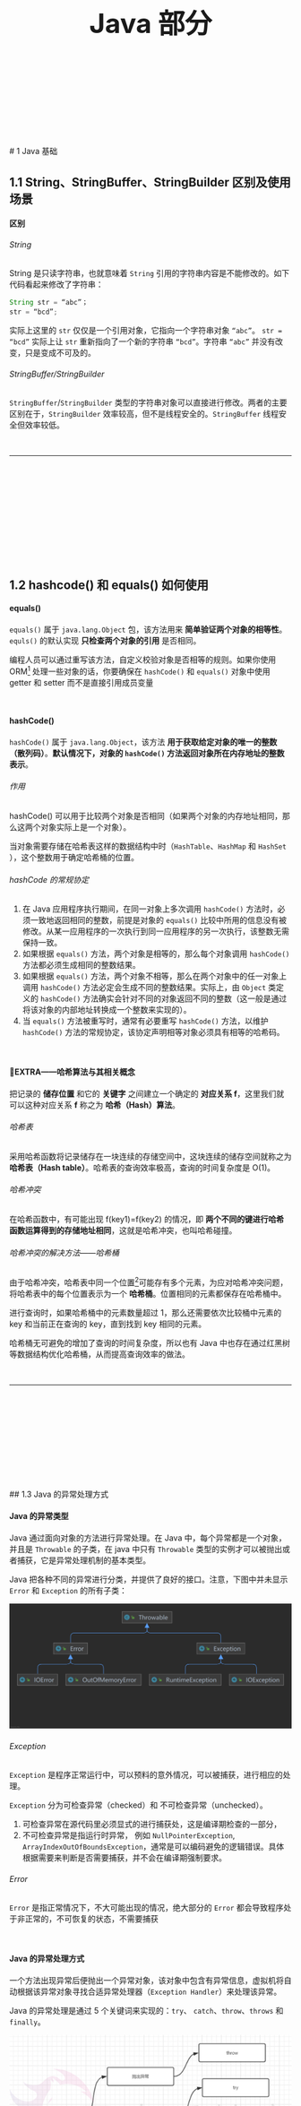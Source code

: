 

<div STYLE="page-break-after: always;">
	<br>
    <br>
    <br>
    <br>
    <br>
    <br>
    <br>
    <br>
    <br>
    <br>
	<center><h3><font size="20px">
        Java 部分
    </font></h3></center>
	<br>
    <br>
    <br>
    <br>
    <br>
    <br>
    <br>
    <br>
    <br>
    <br>
</div>
# 1	Java 基础

## 1.1	String、StringBuffer、StringBuilder 区别及使用场景

#### 区别

###### String

String 是只读字符串，也就意味着 `String` 引用的字符串内容是不能修改的。如下代码看起来修改了字符串：

```java
String str = “abc”；
str = “bcd”;
```

实际上这里的 `str` 仅仅是一个引用对象，它指向一个字符串对象 `“abc”`。 `str = “bcd”` 实际上让 `str` 重新指向了一个新的字符串 `“bcd”`。字符串 `“abc”` 并没有改变，只是变成不可及的。

###### StringBuffer/StringBuilder

`StringBuffer`/`StringBuilder` 类型的字符串对象可以直接进行修改。两者的主要区别在于，`StringBuilder` 效率较高，但不是线程安全的。`StringBuffer` 线程安全但效率较低。

<br>

---

<div STYLE="page-break-after: always;"><br>
    <br>
    <br>
    <br>
    <br>
    <br>
    <br>
    <br>
    <br>
    <br></div>

## 1.2	hashcode() 和 equals() 如何使用 

#### equals()

`equals()` 属于 `java.lang.Object` 包，该方法用来 **简单验证两个对象的相等性**。`equls()` 的默认实现 **只检查两个对象的引用** 是否相同。 

编程人员可以通过重写该方法，自定义校验对象是否相等的规则。如果你使用 ORM[^1.2-1] 处理一些对象的话，你要确保在 `hashCode()` 和 `equals()` 对象中使用 getter 和 setter 而不是直接引用成员变量 

<br>

#### hashCode()

`hashCode()` 属于 `java.lang.Object`，该方法 **用于获取给定对象的唯一的整数（散列码）**。**默认情况下，对象的 `hashCode()` 方法返回对象所在内存地址的整数表示**。

###### 作用

hashCode() 可以用于比较两个对象是否相同（如果两个对象的内存地址相同，那么这两个对象实际上是一个对象）。

当对象需要存储在哈希表这样的数据结构中时（`HashTable`、`HashMap` 和 `HashSet` ），这个整数用于确定哈希桶的位置。

###### hashCode 的常规协定

1. 在 Java 应用程序执行期间，在同一对象上多次调用 `hashCode()` 方法时，必须一致地返回相同的整数，前提是对象的 `equals()` 比较中所用的信息没有被修改。从某一应用程序的一次执行到同一应用程序的另一次执行，该整数无需保持一致。
2. 如果根据 `equals()` 方法，两个对象是相等的，那么每个对象调用 `hashCode()` 方法都必须生成相同的整数结果。
3. 如果根据 `equals()` 方法，两个对象不相等，那么在两个对象中的任一对象上调用 `hashCode()` 方法必定会生成不同的整数结果。实际上，由 `Object` 类定义的 `hashCode()` 方法确实会针对不同的对象返回不同的整数（这一般是通过将该对象的内部地址转换成一个整数来实现的）。
4. 当 `equals()` 方法被重写时，通常有必要重写 `hashCode()` 方法，以维护 `hashCode()` 方法的常规协定，该协定声明相等对象必须具有相等的哈希码。

<br>

#### 📌EXTRA——哈希算法与其相关概念

把记录的 **储存位置** 和它的 **关键字** 之间建立一个确定的 **对应关系 f**，这里我们就可以这种对应关系 **f** 称之为 **哈希（Hash）算法**。

###### 哈希表

采用哈希函数将记录储存在一块连续的存储空间中，这块连续的储存空间就称之为 **哈希表（Hash table）**。哈希表的查询效率极高，查询的时间复杂度是 O(1)。

###### 哈希冲突

在哈希函数中，有可能出现 f(key1)=f(key2) 的情况，即 **两个不同的键进行哈希函数运算得到的存储地址相同**，这就是哈希冲突，也叫哈希碰撞。

###### 哈希冲突的解决方法——哈希桶

由于哈希冲突，哈希表中同一个位置[^1.2-2]可能存有多个元素，为应对哈希冲突问题，将哈希表中的每个位置表示为一个 **哈希桶**。位置相同的元素都保存在哈希桶中。

进行查询时，如果哈希桶中的元素数量超过 1，那么还需要依次比较桶中元素的 key 和当前正在查询的 key，直到找到 key 相同的元素。

哈希桶无可避免的增加了查询的时间复杂度，所以也有 Java 中也存在通过红黑树等数据结构优化哈希桶，从而提高查询效率的做法。

<br>

---

[^1.2-1]: 即对象关系映射，即在关系型数据库和业务实体对象之间进行映射，从而代替传统的 SQL 语句，通过操作对象的属性和方法进行数据库操作。Hibernate 是代表性的  ORM 的框架。
[^1.2-2]: 注意，这里指的不是物理存储单元上的同一个位置。

<div STYLE="page-break-after: always;"><br>
    <br>
    <br>
    <br>
    <br>
    <br>
    <br>
    <br>
    <br>
    <br></div>
## 1.3	Java 的异常处理方式

#### Java 的异常类型

Java 通过面向对象的方法进行异常处理。在 Java 中，每个异常都是一个对象，并且是 `Throwable` 的子类，在 java 中只有 `Throwable` 类型的实例才可以被抛出或者捕获，它是异常处理机制的基本类型。

Java 把各种不同的异常进行分类，并提供了良好的接口。注意，下图中并未显示 `Error` 和 `Exception` 的所有子类：

<img src="img/Java/1.3/1.png" style="zoom:50%;" />

###### Exception

 `Exception` 是程序正常运行中，可以预料的意外情况，可以被捕获，进行相应的处理。

`Exception` 分为可检查异常（checked）和 不可检查异常（unchecked）。

1. 可检查异常在源代码里必须显式的进行捕获处，这是编译期检查的一部分，
2. 不可检查异常是指运行时异常， 例如 `NullPointerException`, `ArrayIndexOutOfBoundsException`，通常是可以编码避免的逻辑错误。具体根据需要来判断是否需要捕获，并不会在编译期强制要求。

###### Error

`Error` 是指正常情况下，不大可能出现的情况，绝大部分的 `Error` 都会导致程序处于非正常的，不可恢复的状态，不需要捕获

<br>

#### Java 的异常处理方式

一个方法出现异常后便抛出一个异常对象，该对象中包含有异常信息，虚拟机将自动根据该异常对象寻找合适异常处理器（`Exception Handler`）来处理该异常。

Java 的异常处理是通过 5 个关键词来实现的：`try`、 `catch`、`throw`、`throws` 和 `finally`。

<img src="img/Java/1.3/2.png"  />

<br>

#### try...catch... 捕获异常

程序通常在运行之前不报错，但是运行后可能会出现某些未知的错误，但是还不想直接抛出到上一级，那么就需要通过 try…catch… 的形式进行异常捕获，之后根据不同的异常情况来进行相应的处理。

<br>

#### throw 抛出异常

如果你觉得解决不了某些异常问题，且不需要调用者处理，那么你可以抛出异常。 throw 关键字作用是在方法内部抛出一个 Throwable 类型的异常。任何 Java 代码都可以通过 throw 语句抛出异常。

<br>

#### throws 声明异常

通常， 一个方法出现编译时异常，就需要 try-catch/ throws 处理，否则会导致编译错误。但是，如果你不想在该方法中处理这个异常，也可以使用 throws 将这个异常抛出，交由该方法的调用者处理

<br>

#### throw 和 throws 的区别

###### 作用不同

- throw 用于程序员自行产生并抛出异常；
- throws 用于声明在该方法内抛出了异常。

###### 使用的位置不同

- throw 位于方法体内部，可以作为单独语句使用；
- throws 必须跟在方法参数列表的后面，不能单独使用。

###### 内容不同

- throw抛出一个异常对象，且只能是一个；
- throws后面跟异常类，而且可以有多个。 

<br>

#### 如何选择异常的处理方式

可以根据下图来选择是捕获异常，声明异常还是抛出异常

<img src="img/Java/1.3/3.png"  />

<br>

####  自定义异常及其在生产中的应用 

 Java 虽然提供了丰富的异常处理类，但是在项目中还会经常使用自定义异常，其主要原因是 Java 提供的异常类在某些情况下还是不能满足实际需球。例如以下情况：

1. 系统中有些错误符合 Java 语法却不符合业务逻辑。
2. 在分层的软件结构中，通常是在表现层统一对系统其他层次的异常进行捕获处理。 

<br>

----

<div STYLE="page-break-after: always;"><br>
    <br>
    <br>
    <br>
    <br>
    <br>
    <br>
    <br>
    <br>
    <br></div>

# 2	面向对象

## 2.1	面向对象简介

#### 什么是面向对象

面向对象是一种编程思想，在面向对象编程中：

1. **万物可归类**：**类是对于世界事物的高度抽象** 。
2. **万物皆对象**：**对象是具体的世界事物。**

<br>

#### 面向对象的三大特性

1. **封装**：将对象运行所需的资源（方法和数据）封装在程序对象中。
2. **继承**：继承可以使得子类拥有父类的属性和方法，并在其基础上重新定义、追加属性和方法等。
3. **多态**：为不同数据类型的实体提供统一的接口。

<br>

#### 封装

封装 **隐藏** 了类的内部实现机制，可以在不影响使用的情况下改变类的内部结构，同时也保护了数据。对外界而言，类的内部细节是隐藏的，暴露给外界的只是它的访问方法。

###### 属性的封装

使用者只能通过事先定制好的方法来访问数据，可以方便地加入逻辑控制，限制对属性的不合理操作。

###### 方法的封装

使用者按照既定的方式调用方法，不必关心方法的内部实现，便于使用与修改，增强代码的可维护性。

<br>

#### 继承

继承是 **从已有的类中派生出新的类**，新类拥有已有类的属性和行为，并能扩展新的能力。

继承在本质上是从一般到特殊的关系，即 is-a 关系。子类继承父类，表明子类是一种特殊的父类，并且具有父类所不具有的一些属性或方法。或者从多种实现类中抽象出一个基类，使其具备多种实现类的共同特性 ，当实现类继承了基类（父类）后，实现类就具备了这些相同的属性。比如从猫类、狗类、虎类中可以抽象出动物类，具有和猫、狗、虎类的共同特性（吃、跑、叫等）。

###### 继承的作用

继承避免了对一般类和特殊类的共同特征进行的重复描述，通过继承可以清晰地表达每一项共同特征所适应的概念范围，在一般类中定义的属性和操作适应于这个类本身以及它以下的每一层特殊类的全部对象。运用继承原则使得系统模型比较简练也比较清晰。

###### Java 中继承的特点

Java 通过 extends 关键字来实现继承，父类中通过 private 定义的变量和方法不会被继承，不能在子类中直接操作父类通过 private 定义的变量以及方法。

<br>

#### 多态

多态是面向对象三大特性中比较难的一个，封装和继承最后归结于多态， 多态指的是类和类的关系，两个类由继承关系，存在有方法的重写，故而可以在调用时有父类引用指向子类对象。多态必备三个要素：继承，重写，父类引用指向子类对象。

<br>

---

<div STYLE="page-break-after: always;"><br>
    <br>
    <br>
    <br>
    <br>
    <br>
    <br>
    <br>
    <br>
    <br></div>
## 2.2	Java中重写和重载有哪些区别

#### 方法重载的规则

1. 方法名一致，但参数列表中参数的顺序、类型、个数至少有一项不同；
2. 重载与方法的返回值无关；
3. 可以抛出不同的异常，可以有不同修饰。

<br>

#### 方法重写的规则

1. 参数列表和返回值类型必须与被重写方法的完全一致；
2. 构造方法和声明为 final 的方法不能被重写，声明为 static 的方法不能被重写但是能够被再次声明；
3. 访问权限不能比父类中被重写的方法的访问权限更低。
4. 重写的方法能够抛出任何非强制异常（UncheckedException，也叫非运行时异常），无论被重写的方法是否抛出异常。但是，重写的方法不能抛出新的强制性异常，或者比被重写方法声明的更广泛的强制性异常，反之则可以。

<br>

#### 两者之间的区别

###### 根本区别

方法的重载和重写都是实现多态的方式，区别在于前者实现的是编译时的多态性，而后者实现的是运行时的多态性。

###### 代码层面的区别

|          | 重载（overload）   | 重写（override）                                   |
| -------- | ------------------ | -------------------------------------------------- |
| 位置     | 同一个类中[^2.2-1] | 子类和父类之间                                     |
| 修饰符   | 无关               | 父类的权限修饰符必须等于或低于子类                 |
| 返回值   | 无关               | 父类的返回值类型必须与子类相同或是子类返回值的父类 |
| 方法名   | 必须相同           | 必须相同                                           |
| 参数列表 | 必须不同           | 必须相同                                           |
| 抛出异常 | 无关               | 小于等于                                           |
| 方法体   | 不同               | 不同                                               |

<br>

---

[^2.2-1]: 子类重载父类方法，是因为子类能够继承父类的所有方法，所以发生重载的本质还是在同一个子类中。

<div STYLE="page-break-after: always;"><br>
    <br>
    <br>
    <br>
    <br>
    <br>
    <br>
    <br>
    <br>
    <br></div>

## 2.3	接口和抽象类有哪些相同点和不同点

#### 相同

1. 都不能够实例化
2. 抽象类和接口类型都可以作为引用类型
3. 一个类如果继承了某个抽象类或者实现了某个接口，都需要实现抽象类或接口中的法全部抽象方法，否则该类仍然需要被声明为抽象类或接口。

<br>

#### 不同

###### 抽象类

1. 抽象类中可以定义构造器；
2. 抽象类中可以有具体方法；
3. 抽象类中的成员可以是 private、默认、protected、public；
4. 抽象类中可以定义成员变量；
6. 抽象类中可以包含静态方法；
7. 一个类只能继承一个抽象类。

###### 接口

1. 接口中不能定义构造器；

2. 方法全部都是抽象方法[^2.3-1]；

3. 接口中的成员全都是 public 的；

4. 接口中只能定义常量；

5. 接口中不能有静态方法；

6. 一个类可以实现多个接口；

<br>

---

[^2.3-1]: JDK 1.8 的新特性 **接口默认方法** 允许在接口中使用 default 关键字添加非抽象的方法实现。

<div STYLE="page-break-after: always;"><br>
    <br>
    <br>
    <br>
    <br>
    <br>
    <br>
    <br>
    <br>
    <br></div>

## 2.4	怎样声明一个类不会被继承，什么场景下会用？

如果一个类被final修饰，此类不可以有子类，不能被其它类继承，如果一个中的所有方法都没有重写的需要，当前类也没有子类，就可以使用 final 修饰。

<br>

---

<div STYLE="page-break-after: always;"><br>
    <br>
    <br>
    <br>
    <br>
    <br>
    <br>
    <br>
    <br>
    <br></div>

## 2.5	Java中 == 和 equals 有哪些区别

#### 区别

1. equals 和 == 最大的区别是一个是方法一个是运算符。
2. == 如果比较的对象是基本数据类型，则比较的是数值是否相等；如果比较的是引用数据类型，则比较的是对象的地址值是否相等。equals() 用来比较对象的内容是否相等。

<br>

#### 注意

equals 方法不能用于基本数据类型的变量，如果没有对 equals 方法进行重写，则比较的是引用类型的变量所指向的对象的地址。

<br>

---

<div STYLE="page-break-after: always;"><br>
    <br>
    <br>
    <br>
    <br>
    <br>
    <br>
    <br>
    <br>
    <br></div>

# 3	集合

## 3.1	Hash Map

#### HashMap 简介

HashMap 根据键的 hashCode 值存储数据，大多数情况下可以直接定位到它的值，因而具有很快的访问速度，但遍历顺序却是不确定的。 

<br>

#### HashMap 为什么只允许一条记录的键为 null？

HashMap 最多只允许一条记录的键为 null，允许多条记录的值为 null，因为 HashMap 通过对 key 进行哈希运算得到 value 的存储地址，如果有多个键都为 null，那么它们的存储地址将会是相同的。

<br>

#### HashMap 是线程安全的吗？

HashMap **不是线程安全的**，如果有多个线程同时写 HashMap，可能会导致数据不一致。

如果需要满足线程安全，可以用 Collections 的 synchronizedMap 方法使 HashMap 具有线程安全的能力，或者使用 ConcurrentHashMap。

<br>

#### HashMap 中的重要概念

1. Entry：HashMap 底层实际上是一个数组，数组中存放的是 Entry 类型的对象。Entry 包含四个属性：key、value、hash 值和用于单向链表的 next。；
2. size：HashMap 当前存放的 Entry 数量；
3. capacity：当前数组容量，始终保持为 2^n^，可以扩容，扩容后数组大小是之前的 2 倍；
4. loadFactor：负载因子，默认为 0.75，和扩容机制相关；
5. threshold：扩容的阈值，threshold = capacity * loadFactor ，如果当前容器的容量达到了 threshold，就要进行扩容操作。比如当前的容器容量是 16，负载因子 是0.75，threshold = 16 \* 0.75 =12，也就是说，当容量达到了 12 的时候就会进行扩容操作。

<br>

#### JDK 1.7 HashMap 的结构

<img src="img/java/3.1/1.jpg" style="zoom:67%;" />

大方向上，HashMap 里面是一个数组，数组中每个元素是一个单向链表。上图中，每个绿色的实体是嵌套类 Entry 的实例。

<br>

#### JDK 1.8 HashMap 的结构

JDK 8 对 HashMap 进行了一些修改，最大的不同就是利用了 **红黑树**，所以其由 **数组+链表+红黑树** 组成。 

根据 Java7 HashMap 的介绍，查找时根据 hash 值可以快速定位到数组的具体下标，但是之后需要顺着链表依次比较才能找到对应的 value（哈希取余可能会相同），时间复杂度取决于链表的长度，为 O(n)。

为了降低这部分的开销，在 JDK 8 中，当链表中的元素超过了 8 个以后，会将链表转换为红黑树，在这些位置进行查找的时候可以降低时间复杂度为 O(logN)。 

![](img/java/3.1/2.jpg)

<br>

#### JDK 1.8 中 HashMap 其他优化

###### 扩容机制优化

简单说明——JDK 7 HashMap 在扩容后需要重新计算所有键的 Hash 值，JDK 8 针对此进行了优化，由于每次扩容都是对原数组长度乘 2，所以只要在原来的 Hash 值上增加一位即可得到新的 Hash 值。

###### 哈希碰撞优化

JDK 1.8 的 hash() 中，将 hash 值高位（前16位）参与到取模的运算中，使得计算结果的不确定性增强，降低发生哈希碰撞的概率。

###### 链表插入方式优化

在 JDK 1.7 中，HashMap 采用 **头插法** 向链表中插入新节点。Java1.8 中变成了 **尾插法**。

<br>

#### HashMap 与 HapTable 的对比

1. **效率**：HashMap 的效率比 HashTable 更高。
2. **线程同步**：HashMap 是非线程同步的，HashTable 是线程同步的。
3. **空<键,值>**：HashTable 不允许<键,值>有空值，HashMap 允许<键,值>有空值。
4. **迭代器**：HashTable 使用 Enumeration（也可使用 iterator），HashMap 使用 iterator。
5. **扩容算法**：HashTable 中 Hash 数组的默认大小是 11，增加的方式是 old\*2+1，HashMap 中 hash 数组的默认大小是16，增长方式是2的指数倍（old\*2）
6. **父类**：HashTable 继承 Dictionary 类，HashMap 继承自 AbstractMap 类，不过两者都实现了 Map 接口。

<br>

#### hashMap 实现线程安全的方式一——Collections.synchronizedMap()

通过 Collections.synchronizedMap() 返回一个新的Map，这个新的 map 就是线程安全的。实际上返回的并不是 HashMap，而是一个 Map 接口的实现类。

###### 实现原理

通过 Collections.synchronizedMap() 来封装所有不安全的 HashMap 的方法，就连 toString()、hashCode() 都进行了封装，封装的关键点有两处：

1. 使用了经典的 synchronized 来进行互斥，锁住的是对象；
2. 使用了代理模式new了一个新的类，这个类同样实现了 Map 接口。

###### 优点

代码实现十分简单,一看就懂

###### 缺点

从锁的角度来看，方法一直接使用了锁住方法，基本上是锁住了尽可能大的代码块，性能会比较差。

<br>

#### hashMap 实现线程安全的方式二——ConcurrentHashMap

更优秀的方法。

###### 实现原理

重新写了 HashMap()，比较大的改变有如下：

1. 使用了新的锁机制，把 HashMap 拆分成了多个独立的块，这样在高并发的情况下减少了锁冲突的可能
2. 使用的是 NonfairSync，这个特性调用 CAS 指令来确保原子性与互斥性

###### 优点

需要互斥的代码段比较少，性能会比较好。ConcurrentHashMap 把整个 Map 切分成了多个块，发生锁碰撞的几率大大降低，性能会比较好。

###### 缺点

代码繁琐。

<br>

---

<div STYLE="page-break-after: always;"><br>
    <br>
    <br>
    <br>
    <br>
    <br>
    <br>
    <br>
    <br>
    <br></div>
## 3.2	HashMap——扩容优化

#### 1.7 和 1.8 的扩容机制对比

在 JDK 1.7 中，扩容以后，对元素进行 rehash 算法，重新计算原来每个元素在扩容之后的哈希表中的位置。

而 JDK 1.8 采用 2 倍扩容机制，元素不需要进行重新计算位置。

<br>

1.8借助2倍扩容机制,元素不需要进行重新计算位置

JDK 1.8 在扩容时并没有像 JDK 1.7 那样，重新计算每个元素的哈希值，而是通过高位运算**（e.hash & oldCap）**来确定元素是否需要移动，比如 key1 的信息如下：

![](img/java/3.2/1.png)

使用 e.hash & oldCap 得到的结果，高一位为 0，当结果为 0 时表示元素在扩容时位置不会发生任何变化，而 key 2 信息如下

![](img/java/3.2/2.png)

高一位为 1，当结果为 1 时，表示元素在扩容时位置发生了变化，新的下标位置等于原下标位置 + 原数组长度**hashmap,****不必像1.7一样全部重新计算位置**

<img src="img/java/3.2/3.png" style="zoom:67%;" />

<br>

#### 为什么hashmap扩容的时候是两倍？

在存入元素时,放入元素位置有一个 (n-1)&hash 的一个算法,和hash&(newCap-1),这里用到了一个&位运算符

<img src="img/java/3.2/4.png" style="zoom:67%;" />

 

当HashMap的容量是16时，它的二进制是10000，(n-1)的二进制是01111，与hash值得计算结果如下

<img src="img/java/3.2/5.png" style="zoom:67%;" />

下面就来看一下HashMap的容量不是2的n次幂的情况，当容量为10时，二进制为01010，(n-1)的二进制是01001，向里面添加同样的元素，结果为

<img src="img/java/3.2/6.png" style="zoom:67%;" />

可以看出，有三个不同的元素进过&运算得出了同样的结果，严重的hash碰撞了

只有当n的值是2的N次幂的时候，进行&位运算的时候，才可以只看后几位，而不需要全部进行计算

<br>

---

<div STYLE="page-break-after: always;"><br>
    <br>
    <br>
    <br>
    <br>
    <br>
    <br>
    <br>
    <br>
    <br></div>

## 3.3	ArrayList 和 LinkedList 的区别与适用场景

#### 访问速度

- ArrayList 是基于索引（index）的数据接口，它的底层是 **数组**，使用索引在数组中搜索和读取数据是很快的。它能以 O(1) 的时间复杂度对元素进行随机访问。
- LinkedList 是以元素列表的形式存储它的数据，每一个元素都和它的前一个和后一个元素链接在一起。在这种情况下，查找某个元素的时间复杂度是 O(n)。

<br>

#### 插入、删除速度

LinkedList 的插入、删除速度比 ArrayList  更快：

- LinkedList  的元素可以被直接添加到集合的任意位置，或者从任意位置移除，不需要额外操作，时间复杂度仅为 O(1)。
- ArrayList 在插入和删除时需要重新排列数组中的所有数据，并可能需要进行扩容和索引更新，最恶劣的情况下时间复杂度是 O(n)。

<br>

#### 内存占用

LinkedList 比 ArrayList 更占内存：

-  LinkedList 的每个节点中存储了数据和前后节点的位置。
- ArrayList 的每个节点只存储数据。

<br>

#### LinkedList 和 ArrayList 的适用场景

频繁进行插入和删除操作，且不是经常需要进行随机访问，此时适用 LinkedList，否则使用 ArrayList。

<br>

----

<div STYLE="page-break-after: always;"><br>
    <br>
    <br>
    <br>
    <br>
    <br>
    <br>
    <br>
    <br>
    <br></div>

## 3.4	集合的线程安全解决方案

#### 第一代线程安全集合类——Vector、HashTable

###### 	保证线程安全的方法

使用 synchronized 修饰方法

###### 	缺点

效率低下

<br>

#### 第二代线程非安全集合类——ArrayList、HashMap

高性能但线程不安全。

###### 	ArrayList、HashMap 如何解决线程安全问题

使用 Collections.synchronizedList(list) 与 Collections.synchronizedMap(map)，底层使用了 synchronized 代码块锁，锁在方法里面，与直接锁住方法的第一代相比，性能有所提高。

<br>

#### 第三代线程安全集合类

java.util.concurrent 包的集合类：

1. ConcurrentHashMap: .
2. CopyOnWriteArrayList
3. CopyOnWriteArraySet

底层大都采用 Lock 锁（注意，1.8的 ConcurrentHashMap 不使用 Lock 锁），保证安全的同时，性能也很高。

<br>

---

<div STYLE="page-break-after: always;"><br>
    <br>
    <br>
    <br>
    <br>
    <br>
    <br>
    <br>
    <br>
    <br></div>
#  4	Java 代理

## 4.1	代理模式和 Java 中的代理

#### 代理模式简介

<br>

#### 什么是静态代理

只能静态的代理某些类或者某些方法，编码简单但功能较弱，不推荐使用。

<br>

#### 什么是动态代理

动态代理是 **在程序运行期间创建目标对象的代理对象**，并对目标对象中的方法进行功能性增强的一种技术。

<br>

#### Java 动态代理的两种实现方式[^4.1-1]

1. Proxy
2. CGLIB

<br>

---

[^4.1-1]: Spring AOP 的底层实现对这两种方式都有涉及。

<div STYLE="page-break-after: always;"><br>
    <br>
    <br>
    <br>
    <br>
    <br>
    <br>
    <br>
    <br>
    <br></div>
## 4.2	Java 中的静态代理实现

---

<div STYLE="page-break-after: always;"><br>
    <br>
    <br>
    <br>
    <br>
    <br>
    <br>
    <br>
    <br>
    <br></div>


## 4.3	动态代理——Proxy 代理

#### Proxy 代理简介

Proxy 代理是 JDK 内置的动态代理。

###### 特点

面向接口，不需要导入第三方依赖，可以对多个不同的接口进行增强，通过反射读取注解时，只能读取到接口上的注解。

###### 原理

面向接口，只能对实现类在实现接口中定义的方法进行增强。

<br>

#### 例

定义接口和实现

```
package com.proxy;

public interface UserService {
    public String getName(int id);

    public Integer getAge(int id);
}
```

```
package com.proxy;

public class UserServiceImpl implements UserService {
    @Override
    public String getName(int id) {
        System.out.println("------getName------");
        return "riemann";
    }

    @Override
    public Integer getAge(int id) {
        System.out.println("------getAge------");
        return 26;
    }
}
```

```
package com.proxy;

import java.lang.reflect.InvocationHandler;
import java.lang.reflect.Method;

public class MyInvocationHandler implements InvocationHandler {

    public Object target;

    MyInvocationHandler() {
        super();
    }

    MyInvocationHandler(Object target) {
        super();
        this.target = target;
    }

    @Override
    public Object invoke(Object proxy, Method method, Object[] args) throws Throwable {
        if ("getName".equals(method.getName())) {
            System.out.println("++++++before " + method.getName() + "++++++");
            Object result = method.invoke(target, args);
            System.out.println("++++++after " + method.getName() + "++++++");
            return result;
        } else {
            Object result = method.invoke(target, args);
            return result;
        }
    }
}
```

```
package com.proxy;

import java.lang.reflect.InvocationHandler;
import java.lang.reflect.Proxy;

public class Main1 {
    public static void main(String[] args) {
        UserService userService = new UserServiceImpl();
        InvocationHandler invocationHandler = new MyInvocationHandler(userService);
        UserService userServiceProxy = (UserService) Proxy.newProxyInstance(userService.getClass().getClassLoader(),
                userService.getClass().getInterfaces(),invocationHandler);
        System.out.println(userServiceProxy.getName(1));
        System.out.println(userServiceProxy.getAge(1));
    }
}
```

<br>

---

<div STYLE="page-break-after: always;"><br>
    <br>
    <br>
    <br>
    <br>
    <br>
    <br>
    <br>
    <br>
    <br></div>


## 4.5	动态代理——CGLIB 

#### CGLIB 动态代理简介

######    特点

面向父类的动态代理，需要导入第三方依赖

###### 原理

底层通过子类继承父类并重写方法的形式实现增强。

<br>

#### CGLIB的核心类

1. net.sf.cglib.proxy.Enhancer：主要的增强类

2. net.sf.cglib.proxy.MethodInterceptor：主要的方法拦截类，它是 Callback 接口的子接口，需要用户实现

3. net.sf.cglib.proxy.MethodProxy：JDK 的 java.lang.reflect.Method类 的代理类，可以方便的实现对源对象方法的调用，如使用：

   ```
   Object o = methodProxy.invokeSuper(proxy, args);//虽然第一个参数是被代理对象，也不会出现死循环的问题。
   ```

4. net.sf.cglib.proxy.MethodInterceptor 接口是最通用的回调（callback）类型，它经常被基于代理的AOP用来实现拦截（intercept）方法的调用。这个接口只定义了一个方法：

   ```java
   public Object intercept(Object object, 
   						java.lang.reflect.Method method,
   						Object[] args,
   						MethodProxy proxy) throws Throwable;
   ```

   - 第一个参数是代理对像，第二和第三个参数分别是拦截的方法和方法的参数。原来的方法可能通过使用java.lang.reflect.Method对象的一般反射调用，或者使用 net.sf.cglib.proxy.MethodProxy对象调用。net.sf.cglib.proxy.MethodProxy通常被首选使用，因为它更快。

<br>

#### 例

```
package com.proxy.cglib;

import net.sf.cglib.proxy.MethodInterceptor;
import net.sf.cglib.proxy.MethodProxy;
import java.lang.reflect.Method;
 
public class CglibProxy implements MethodInterceptor {
    @Override
    public Object intercept(Object o, Method method, Object[] args, MethodProxy methodProxy) throws Throwable {
        System.out.println("++++++before " + methodProxy.getSuperName() + "++++++");
        System.out.println(method.getName());
        Object o1 = methodProxy.invokeSuper(o, args);
        System.out.println("++++++before " + methodProxy.getSuperName() + "++++++");
        return o1;
    }
}

```

```
package com.proxy.cglib;
 
import com.test3.service.UserService;
import com.test3.service.impl.UserServiceImpl;
import net.sf.cglib.proxy.Enhancer;
 
public class Main2 {
    public static void main(String[] args) {
        CglibProxy cglibProxy = new CglibProxy();
 
        Enhancer enhancer = new Enhancer();
        enhancer.setSuperclass(UserServiceImpl.class);
        enhancer.setCallback(cglibProxy);
 
        UserService o = (UserService)enhancer.create();
        o.getName(1);
        o.getAge(1);
    }
}
```

<br>

---

<div STYLE="page-break-after: always;"><br>
    <br>
    <br>
    <br>
    <br>
    <br>
    <br>
    <br>
    <br>
    <br></div>

#  5	jdk 1.8 的新特性

## 5.1	接口的默认方法

#### 简介

jdk 8 允许我们给接口添加一个非抽象的方法实现，只需要使用 `default` 关键字即可，这个特征又叫做扩展方法。

<br>

##### 例

```java
interface Formula {

    double calculate(int a);

	default double sqrt(int a) {
        return Math.sqrt(a);
    } 
}
```

<br>

---

<div STYLE="page-break-after: always;"><br>
    <br>
    <br>
    <br>
    <br>
    <br>
    <br>
    <br>
    <br>
    <br></div>

## 5.2	Lambda 表达式

#### 什么是 Lambda 表达式

Lambda 表达式本质上是一个匿名函数，可以把 Lambda 表达式理解为一段可以传递的代码（即将代码像数据一样进行传递）。

借助 Lambda 表达式可以写出更简洁、更灵活的代码。同时，JDK 也提供了大量的内置函数式接口，使得 Lambda 表达式的运用更加方便、高效。

<br>

#### 操作符 ->

Java 8 中引入了一个新的操作符 `->` ，该操作符被称为箭头操作符或 Lambda 操作符。

箭头操作符将 Lambda 表达式拆分成两部分：

- 左侧 : Lambda 表达式的参数列表；
- 右侧 : Lambda 表达式中所需执行的功能， 即 Lambda 体。

<br>

#### Lambda 表达式的简化语法

1. 小括号内参数的类型可以省略；
2. 如果小括号内仅有一个参数，小括号可以省略；

3. 如果大括号内仅有一个条语句，则无论是否有返回值，都可以省略大括号、return 关键字及语句分号。

<br>

#### Lambda 表达式的作用——替代匿名内部类

###### Java 早期版本的字符串排序

```java
List<String> names = Arrays.asList("peterF", "anna", "mike", "xenia");

Collections.sort(names, 
	new Comparator<String>() {
		@Override public int compare(String a, String b) {
        	return b.compareTo(a); 
        } 
	});
```

给静态方法 Collections.sort() 传入一个 List 对象以及一个比较器来按指定顺序排列，比较器是一个匿名内部类。

###### 通过 Lambda 表达式实现字符串排序

```java
Collections.sort(names,
	(String a, String b) -> {
        return b.compareTo(a); 
	});
```

进一步简化：

```java
Collections.sort(names, 
	(String a, String b) -> b.compareTo(a)
	);
```

<br>

#### Lambda 表达式的作用——对集合进行迭代

```java
@Test
public void iterTest() {
    List<String> languages = Arrays.asList("java","scala","python");
    //before java8
    for(String each:languages) {
        System.out.println(each);
    }
    //after java8
    languages.forEach(x -> System.out.println(x));
    languages.forEach(System.out::println);
}
```

<br>

---

<div STYLE="page-break-after: always;"><br>
    <br>
    <br>
    <br>
    <br>
    <br>
    <br>
    <br>
    <br>
    <br></div>

## 5.3	函数式接口

#### 什么是函数式接口

函数式接口是指 **仅包含一个抽象方法的接口**。

因为 JDK 8 的新特性——**接口默认方法** 不算抽象方法，所以也可以给函数式接口添加默认方法。

<br>

#### 函数式接口判定注解——@FunctionalInterface 

JDK 8 提供了 @FunctionalInterface  注解，用于判定接口是否是函数式接口。在接口上配置这个注解后，如果编译器发现接口中的抽象方法数量多余一个，那么将会报错。

###### 例

```java
@FunctionalInterface 
interface Converter<F, T> {
	T convert(F from);
}

Converter<String, Integer> converter = (from) -> Integer.valueOf(from); 
Integer converted = converter.convert("123"); 
System.out.println(converted); 
```

<br>

#### 函数式接口与 lambda 表达式的关系

lambda 表达式一般作为 **方法的参数**，而参数存在其 **类型**，而函数式接口就是 lambda 表达式所属的类型。

可以说，Lambda 表达式是函数式接口的实例。

<br>

#### 内建函数式接口

JDK 1.8 包含了很多内建的函数式接口，比如 Comparator 或者 Runnable 接口，这些接口添加了 @FunctionalInterface 注解以便能用在 lambda 表达式上。 所以，一般在使用 Lambda 表达式时，我们不需要额外创建函数式接口。

<br>

---

<div STYLE="page-break-after: always;"><br>
    <br>
    <br>
    <br>
    <br>
    <br>
    <br>
    <br>
    <br>
    <br></div>

## 5.4	集合的 Stream 操作（❗需要补充）



---

<div STYLE="page-break-after: always;"><br>
    <br>
    <br>
    <br>
    <br>
    <br>
    <br>
    <br>
    <br>
    <br></div>

## 5.5	Date API（❗需要修改，尤其是 LocalTime、LocalDate、LoceDateTime）

#### 简介

Java 8 在 java.time 包下提供了一组全新的时间日期 API。新的日期 API 和开源的 Joda-Time 库差不多，但又不完全一样。

<br>

#### 时钟 Clock

Clock 类提供了访问当前日期和时间的方法，Clock 是时区敏感的，可以用来取代 System.currentTimeMillis() 来获取当前的微秒数。某一个特定的时间点也可以使用Instant类来表示，Instant 类也可以用来创建老的 java.util.Date 对象。

###### 例

```java
Clock clock = Clock.systemDefaultZone();
long millis = clock.millis();

Instant instant = clock.instant();
Date legacyDate = Date.from(instant); // legacy java.util.Date
```

<br>

#### 时区 Timezones

在新 API 中时区使用 ZoneId 来表示。时区可以很方便的使用静态方法 of() 获取。 时区定义了到 UTS 时间的时间差，在 Instant 时间点对象到本地日期对象之间转换的时候是极其重要的。

###### 例

```java
System.out.println(ZoneId.getAvailableZoneIds()); // prints all available timezone ids

ZoneId zone1 = ZoneId.of("Europe/Berlin"); 
ZoneId zone2 = ZoneId.of("Brazil/East"); 
System.out.println(zone1.getRules()); 
System.out.println(zone2.getRules());

// ZoneRules[currentStandardOffset=+01:00] // ZoneRules[currentStandardOffset=-03:00]
```

<br>

#### 本地时间 LocalTime

LocalTime 定义了一个没有时区信息的时间，例如晚上10点，或者 17:30:15。

###### 例一

使用前面代码创建的时区创建两个本地时间，之后比较时间并以小时和分钟为单位计算两个时间的时间差：

```java
LocalTime now1 = LocalTime.now(zone1); LocalTime now2 = LocalTime.now(zone2);

System.out.println(now1.isBefore(now2)); // false

long hoursBetween = ChronoUnit.HOURS.between(now1, now2); long minutesBetween = ChronoUnit.MINUTES.between(now1, now2);

System.out.println(hoursBetween); // -3 System.out.println(minutesBetween); // -239


```

###### 例二

LocalTime 提供了多种工厂方法来简化对象的创建，包括解析时间字符串。

```java
LocalTime late = LocalTime.of(23, 59, 59); 
System.out.println(late); // 23:59:59

DateTimeFormatter germanFormatter = DateTimeFormatter.ofLocalizedTime(FormatStyle.SHORT).withLocale(Locale.GERMAN);

LocalTime leetTime = LocalTime.parse("13:37", germanFormatter);
System.out.println(leetTime); // 13:37
```

<br>

#### LocalDate 本地日期

LocalDate 表示了一个确切的日期，比如 2014-03-11。该对象值是不可变的，用起来和 LocalTime 基本一致。注意， LocalDate 对象是不可变的，操作返回的总是一个新实例。

###### 例——给Date对象加减天/月/年

代码如下:

```java
LocalDate today = LocalDate.now();
LocalDate tomorrow = today.plus(1, ChronoUnit.DAYS); 
LocalDate yesterday = tomorrow.minusDays(2);

LocalDate independenceDay = LocalDate.of(2014, Month.JULY, 4); 
DayOfWeek dayOfWeek = independenceDay.getDayOfWeek();

System.out.println(dayOfWeek); // FRIDAY 从字符串解析一个LocalDate类型和解析LocalTime一样简单：
```

###### 例——解析时间字符串

```java
DateTimeFormatter germanFormatter = DateTimeFormatter.ofLocalizedDate(FormatStyle.MEDIUM).withLocale(Locale.GERMAN);

LocalDate xmas = LocalDate.parse("24.12.2014", germanFormatter);
System.out.println(xmas); // 2014-12-24
```

<br>

#### 本地日期时间 LocalDateTime 

LocalDateTime 同时表示了时间和日期，相当于前两节内容合并到一个对象上了。LocalDateTime 和 LocalTime 还有 LocalDate 一样，都是不可变的。 LocalDateTime 提供了一些能访问具体字段的方法。

###### 例一

```java
LocalDateTime sylvester = LocalDateTime.of(2014, Month.DECEMBER, 31, 23, 59, 59);

DayOfWeek dayOfWeek = sylvester.getDayOfWeek();
System.out.println(dayOfWeek); // WEDNESDAY

Month month = sylvester.getMonth();
System.out.println(month); // DECEMBER

long minuteOfDay = sylvester.getLong(ChronoField.MINUTE_OF_DAY);
System.out.println(minuteOfDay); // 1439
```

###### 例二

只要附加上时区信息，就可以将其转换为一个时间点 Instant 对象，Instant 时间点对象可以很容易的转换为老式的 java.util.Date：

```Java
Instant instant = sylvester .atZone(ZoneId.systemDefault()) .toInstant();

Date legacyDate = Date.from(instant); System.out.println(legacyDate); // Wed Dec 31 23:59:59 CET 2014
```

###### 例三——使用自定义的格式格式化 LocalDateTime

```Java
DateTimeFormatter formatter = DateTimeFormatter.ofPattern("MMM dd, yyyy - HH:mm");

LocalDateTime parsed = LocalDateTime.parse("Nov 03, 2014 - 07:13", formatter); 
String string = formatter.format(parsed); 
System.out.println(string); // Nov 03, 2014 - 07:13
```

和 java.text.NumberFormat 不一样的是新版的 DateTimeFormatter 是不可变的，所以它是线程安全的。

<br>

---

<div STYLE="page-break-after: always;"><br>
    <br>
    <br>
    <br>
    <br>
    <br>
    <br>
    <br>
    <br>
    <br></div>

## 5.6	Annotation 注解（❗需要补充）

#### 多重注解

Java 8 中提供了对多重注解的支持，多重注解的意思是把同一个类型的注解使用多次，只需要在该注解前标注 @Repeatable 即可。

<br>

---

<div STYLE="page-break-after: always;"><br>
    <br>
    <br>
    <br>
    <br>
    <br>
    <br>
    <br>
    <br>
    <br></div>
# 附录

##### 参考资料

- 主要参考资料——[2022年最新【Java经典面试题300问】面试必备，查漏补缺；多线程+spring+JVM调优+分布式+redis+算法](https://www.bilibili.com/video/BV15v4y1T7fz?p=80&spm_id_from=pageDriver&vd_source=87ed5edcdc8042ca0c34ee5bbeeda7b3) 发布于 2022/06/29；
- [1.2	hashcode() 和 equals() 如何使用 ](#1.2	hashcode() 和 equals() 如何使用 )——[哈希表+哈希桶简介及实现](https://blog.csdn.net/weixin_43083491/article/details/107737045) 发布于 2020/08/01 最后修改于 2022/05/24；

<br>

